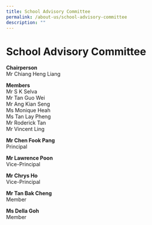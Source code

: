 ```yaml
---
title: School Advisory Committee
permalink: /about-us/school-advisory-committee
description: ""
---
```

# School Advisory Committee

**Chairperson** <br>
Mr Chiang Heng Liang

**Members** <br>
Mr S K Selva <br>
Mr Tan Guo Wei <br>
Mr Ang Kian Seng <br>
Ms Monique Heah <br>
Ms Tan Lay Pheng <br>
Mr Roderick Tan <br>
Mr Vincent Ling

**Mr Chen Fook Pang** <br>
Principal

**Mr Lawrence Poon** <br>
Vice-Principal

**Mr Chrys Ho** <br>
Vice-Principal

**Mr Tan Bak Cheng** <br>
Member

**Ms Della Goh**  <br>
Member

